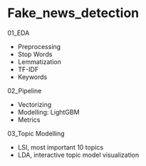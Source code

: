 # Fake_news_detection

01_EDA
  - Preprocessing
  - Stop Words
  - Lemmatization
  - TF-IDF
  - Keywords

02_Pipeline
  - Vectorizing
  - Modelling: LightGBM
  - Metrics

03_Topic Modelling
  - LSI, most important 10 topics
  - LDA, interactive topic model visualization
